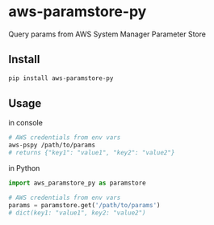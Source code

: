 # aws-paramstore-py

Query params from AWS System Manager Parameter Store

## Install

```bash
pip install aws-paramstore-py
```

## Usage

in console
```bash
# AWS credentials from env vars
aws-pspy /path/to/params
# returns {"key1": "value1", "key2": "value2"}
```

in Python
```python
import aws_paramstore_py as paramstore

# AWS credentials from env vars
params = paramstore.get('/path/to/params')
# dict(key1: "value1", key2: "value2")
```
